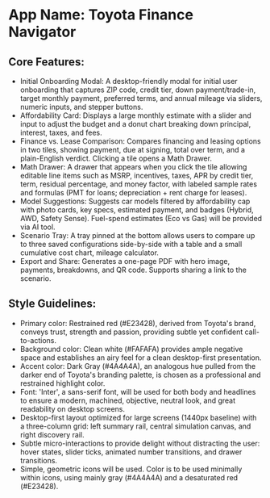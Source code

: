 # **App Name**: Toyota Finance Navigator

## Core Features:

- Initial Onboarding Modal: A desktop-friendly modal for initial user onboarding that captures ZIP code, credit tier, down payment/trade-in, target monthly payment, preferred terms, and annual mileage via sliders, numeric inputs, and stepper buttons.
- Affordability Card: Displays a large monthly estimate with a slider and input to adjust the budget and a donut chart breaking down principal, interest, taxes, and fees.
- Finance vs. Lease Comparison: Compares financing and leasing options in two tiles, showing payment, due at signing, total over term, and a plain-English verdict. Clicking a tile opens a Math Drawer.
- Math Drawer: A drawer that appears when you click the tile allowing editable line items such as MSRP, incentives, taxes, APR by credit tier, term, residual percentage, and money factor, with labeled sample rates and formulas (PMT for loans; depreciation + rent charge for leases).
- Model Suggestions: Suggests car models filtered by affordability cap with photo cards, key specs, estimated payment, and badges (Hybrid, AWD, Safety Sense). Fuel-spend estimates (Eco vs Gas) will be provided via AI tool.
- Scenario Tray: A tray pinned at the bottom allows users to compare up to three saved configurations side-by-side with a table and a small cumulative cost chart, mileage calculator.
- Export and Share: Generates a one-page PDF with hero image, payments, breakdowns, and QR code. Supports sharing a link to the scenario.

## Style Guidelines:

- Primary color: Restrained red (#E23428), derived from Toyota's brand, conveys trust, strength and passion, providing subtle yet confident call-to-actions.
- Background color: Clean white (#FAFAFA) provides ample negative space and establishes an airy feel for a clean desktop-first presentation.
- Accent color: Dark Gray (#4A4A4A), an analogous hue pulled from the darker end of Toyota's branding palette, is chosen as a professional and restrained highlight color.
- Font: 'Inter', a sans-serif font, will be used for both body and headlines to ensure a modern, machined, objective, neutral look, and great readability on desktop screens.
- Desktop-first layout optimized for large screens (1440px baseline) with a three-column grid: left summary rail, central simulation canvas, and right discovery rail.
- Subtle micro-interactions to provide delight without distracting the user: hover states, slider ticks, animated number transitions, and drawer transitions.
- Simple, geometric icons will be used. Color is to be used minimally within icons, using mainly gray (#4A4A4A) and a desaturated red (#E23428).